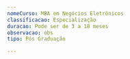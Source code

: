 ```yaml
---
nomeCurso: MBA em Negócios Eletrônicos
classificacao: Especialização
duracao: Pode ser de 3 a 18 meses
observacao: obs
tipo: Pós Graduação

---
```


